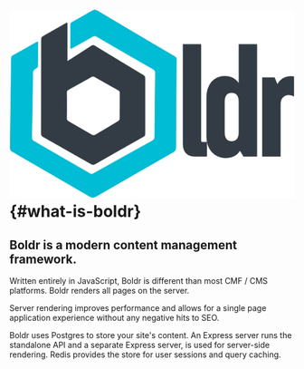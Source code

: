 # ![](/assets/boldr-text-logo.png) {#what-is-boldr}





## Boldr is a **modern** content management framework.

Written entirely in JavaScript, Boldr is different than most CMF / CMS platforms. Boldr renders all pages on the server.

Server rendering improves performance and allows for a single page application experience without any negative hits to SEO.

Boldr uses Postgres to store your site's content. An Express server runs the standalone API and a separate Express server, is used for server-side rendering. Redis provides the store for user sessions and query caching.

